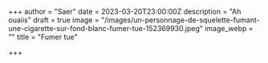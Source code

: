 +++
author = "Saer"
date = 2023-03-20T23:00:00Z
description = "Ah ouaiis"
draft = true
image = "/images/un-personnage-de-squelette-fumant-une-cigarette-sur-fond-blanc-fumer-tue-152369930.jpeg"
image_webp = ""
title = "Fumer tue"

+++
